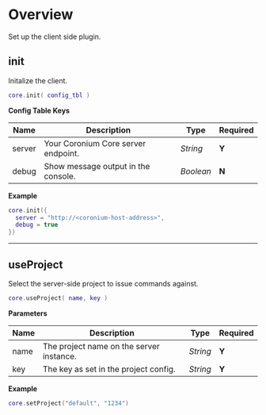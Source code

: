 # Overview

Set up the client side plugin.

## init

Initalize the client.

```lua
core.init( config_tbl )
```

__Config Table Keys__

|Name|Description|Type|Required|
|----|-----------|----|--------|
|server|Your Coronium Core server endpoint.|_String_|__Y__|
|debug|Show message output in the console.|_Boolean_|__N__|

__Example__

```lua
core.init({
  server = "http://<coronium-host-address>",
  debug = true
})
```

---

## useProject

Select the server-side project to issue commands against.

```lua
core.useProject( name, key )
```

__Parameters__

|Name|Description|Type|Required|
|----|-----------|----|--------|
|name|The project name on the server instance.|_String_|__Y__|
|key|The key as set in the project config.|_String_|__Y__|

__Example__

```lua
core.setProject("default", "1234")
```
